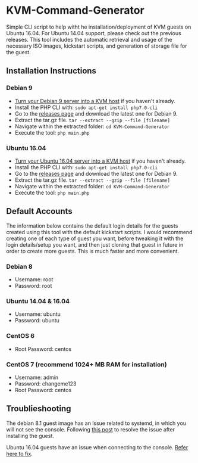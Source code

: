 KVM-Command-Generator
=====================

Simple CLI script to help witht he installation/deployment of KVM guests on Ubuntu 16.04. For Ubuntu 14.04 support, please check out the previous releases. This tool includes the automatic retrieval and usage of the necessary ISO images, kickstart scripts, and generation of storage file for the guest.


## Installation Instructions

### Debian 9
* [Turn your Debian 9 server into a KVM host](http://blog.programster.org/set-up-debian-9-kvm-server) if you haven't already.
* Install the PHP CLI with: `sudo apt-get install php7.0-cli`
* Go to the [releases page](https://github.com/programster/KVM-Command-Generator/releases) and download the latest one for Debian 9.
* Extract the tar.gz file. `tar --extract --gzip --file [filename]`
* Navigate within the extracted folder: `cd KVM-Command-Generator`
* Execute the tool: `php main.php`

### Ubuntu 16.04
* [Turn your Ubuntu 16.04 server into a KVM host](http://blog.programster.org/set-up-ubuntu-16-04-KVM-server) if you haven't already.
* Install the PHP CLI with: `sudo apt-get install php7.0-cli`
* Go to the [releases page](https://github.com/programster/KVM-Command-Generator/releases) and download the latest one for Debian 9.
* Extract the tar.gz file. `tar --extract --gzip --file [filename]`
* Navigate within the extracted folder: `cd KVM-Command-Generator`
* Execute the tool: `php main.php`



## Default Accounts
The information below contains the default login details for the guests created using this tool with the default kickstart scripts. I would recommend creating one of each type of guest you want, before tweaking it with the login details/setup you want, and then just cloning that guest in future in order to create more guests. This is much faster and more convenient.

### Debian 8
* Username: root
* Password: root

### Ubuntu 14.04 & 16.04
* Username: ubuntu
* Password: ubuntu

### CentOS 6
* Root Password: centos

### CentOS 7 (recommend 1024+ MB RAM for installation)
* Username: admin
* Password: changeme123
* Root Password: centos


## Troublieshooting
The debian 8.1 guest image has an issue related to systemd, in which you will not see the console. Following [this post](https://unix.stackexchange.com/questions/203768/debian-8-kvm-guest-loading-initial-ramdisk) to resolve the issue after installing the guest.

Ubuntu 16.04 guests have an issue when connecting to the console. [Refer here to fix](http://unix.stackexchange.com/questions/288344/accessing-console-of-ubuntu-16-04-kvm-guest).
